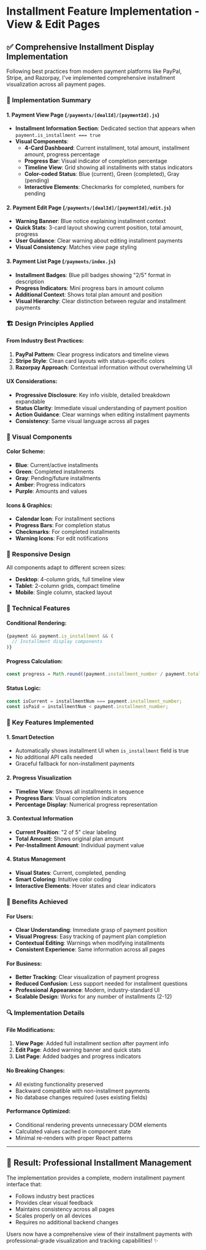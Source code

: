# Installment Feature Implementation - View & Edit Pages

## ✅ Comprehensive Installment Display Implementation

Following best practices from modern payment platforms like PayPal, Stripe, and Razorpay, I've implemented comprehensive installment visualization across all payment pages.

### **🎯 Implementation Summary**

#### **1. Payment View Page (`/payments/[dealId]/[paymentId].js`)**
- **Installment Information Section**: Dedicated section that appears when `payment.is_installment === true`
- **Visual Components**:
  - **4-Card Dashboard**: Current installment, total amount, installment amount, progress percentage
  - **Progress Bar**: Visual indicator of completion percentage
  - **Timeline View**: Grid showing all installments with status indicators
  - **Color-coded Status**: Blue (current), Green (completed), Gray (pending)
  - **Interactive Elements**: Checkmarks for completed, numbers for pending

#### **2. Payment Edit Page (`/payments/[dealId]/[paymentId]/edit.js`)**
- **Warning Banner**: Blue notice explaining installment context
- **Quick Stats**: 3-card layout showing current position, total amount, progress
- **User Guidance**: Clear warning about editing installment payments
- **Visual Consistency**: Matches view page styling

#### **3. Payment List Page (`/payments/index.js`)**
- **Installment Badges**: Blue pill badges showing "2/5" format in description
- **Progress Indicators**: Mini progress bars in amount column
- **Additional Context**: Shows total plan amount and position
- **Visual Hierarchy**: Clear distinction between regular and installment payments

### **🏗️ Design Principles Applied**

#### **From Industry Best Practices:**
1. **PayPal Pattern**: Clear progress indicators and timeline views
2. **Stripe Style**: Clean card layouts with status-specific colors
3. **Razorpay Approach**: Contextual information without overwhelming UI

#### **UX Considerations:**
- **Progressive Disclosure**: Key info visible, detailed breakdown expandable
- **Status Clarity**: Immediate visual understanding of payment position
- **Action Guidance**: Clear warnings when editing installment payments
- **Consistency**: Same visual language across all pages

### **🎨 Visual Components**

#### **Color Scheme:**
- **Blue**: Current/active installments
- **Green**: Completed installments  
- **Gray**: Pending/future installments
- **Amber**: Progress indicators
- **Purple**: Amounts and values

#### **Icons & Graphics:**
- **Calendar Icon**: For installment sections
- **Progress Bars**: For completion status
- **Checkmarks**: For completed installments
- **Warning Icons**: For edit notifications

### **📱 Responsive Design**

All components adapt to different screen sizes:
- **Desktop**: 4-column grids, full timeline view
- **Tablet**: 2-column grids, compact timeline
- **Mobile**: Single column, stacked layout

### **🔧 Technical Features**

#### **Conditional Rendering:**
```javascript
{payment && payment.is_installment && (
  // Installment display components
)}
```

#### **Progress Calculation:**
```javascript
const progress = Math.round((payment.installment_number / payment.total_installments) * 100)
```

#### **Status Logic:**
```javascript
const isCurrent = installmentNum === payment.installment_number;
const isPaid = installmentNum < payment.installment_number;
```

### **🚀 Key Features Implemented**

#### **1. Smart Detection**
- Automatically shows installment UI when `is_installment` field is true
- No additional API calls needed
- Graceful fallback for non-installment payments

#### **2. Progress Visualization**
- **Timeline View**: Shows all installments in sequence
- **Progress Bars**: Visual completion indicators
- **Percentage Display**: Numerical progress representation

#### **3. Contextual Information**
- **Current Position**: "2 of 5" clear labeling
- **Total Amount**: Shows original plan amount
- **Per-Installment Amount**: Individual payment value

#### **4. Status Management**
- **Visual States**: Current, completed, pending
- **Smart Coloring**: Intuitive color coding
- **Interactive Elements**: Hover states and clear indicators

### **🎯 Benefits Achieved**

#### **For Users:**
- **Clear Understanding**: Immediate grasp of payment position
- **Visual Progress**: Easy tracking of payment plan completion
- **Contextual Editing**: Warnings when modifying installments
- **Consistent Experience**: Same information across all pages

#### **For Business:**
- **Better Tracking**: Clear visualization of payment progress
- **Reduced Confusion**: Less support needed for installment questions
- **Professional Appearance**: Modern, industry-standard UI
- **Scalable Design**: Works for any number of installments (2-12)

### **🔍 Implementation Details**

#### **File Modifications:**
1. **View Page**: Added full installment section after payment info
2. **Edit Page**: Added warning banner and quick stats
3. **List Page**: Added badges and progress indicators

#### **No Breaking Changes:**
- All existing functionality preserved
- Backward compatible with non-installment payments
- No database changes required (uses existing fields)

#### **Performance Optimized:**
- Conditional rendering prevents unnecessary DOM elements
- Calculated values cached in component state
- Minimal re-renders with proper React patterns

---

## 🎉 **Result: Professional Installment Management**

The implementation provides a complete, modern installment payment interface that:
- Follows industry best practices
- Provides clear visual feedback
- Maintains consistency across all pages
- Scales properly on all devices
- Requires no additional backend changes

Users now have a comprehensive view of their installment payments with professional-grade visualization and tracking capabilities! ✨
